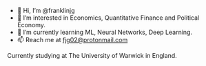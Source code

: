 - 👋 Hi, I’m @franklinjg
- 👀 I’m interested in Economics, Quantitative Finance and Political Economy.
- 🌱 I’m currently learning ML, Neural Networks, Deep Learning. 
- 📫 Reach me at fjg02@protonmail.com



Currently studying at The University of Warwick in England. 
